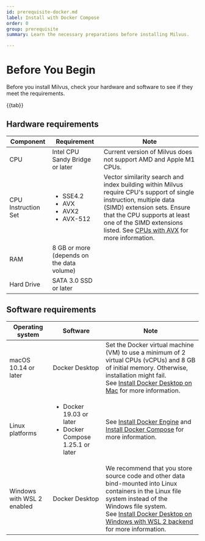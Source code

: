 ```yaml
---
id: prerequisite-docker.md
label: Install with Docker Compose
order: 0
group: prerequisite
summary: Learn the necessary preparations before installing Milvus.

---
```


# Before You Begin

Before you install Milvus, check your hardware and software to see if they meet the requirements.

{{tab}}

## Hardware requirements

| Component           | Requirement                                                  | Note                                                         |
| ------------------- | ------------------------------------------------------------ | ------------------------------------------------------------ |
| CPU                 | Intel CPU Sandy Bridge or later                              | Current version of Milvus does not support AMD and Apple M1 CPUs. |
| CPU Instruction Set | <ul><li>SSE4.2</li><li>AVX</li><li>AVX2</li><li>AVX-512</li></ul> | Vector similarity search and index building within Milvus require CPU's support of single instruction, multiple data (SIMD) extension sets. Ensure that the CPU supports at least one of the SIMD extensions listed. See [CPUs with AVX](https://en.wikipedia.org/wiki/Advanced_Vector_Extensions#CPUs_with_AVX) for more information. |
| RAM                 | 8 GB or more (depends on the data volume)                    |                                                              |
| Hard Drive          | SATA 3.0 SSD or later                                        |                                                              |

## Software requirements

| Operating system           | Software                                                     | Note                                                         |
| -------------------------- | ------------------------------------------------------------ | ------------------------------------------------------------ |
| macOS 10.14 or later       | Docker Desktop                                               | Set the Docker virtual machine (VM) to use a minimum of 2 virtual CPUs (vCPUs) and 8 GB of initial memory. Otherwise, installation might fail. <br/>See [Install Docker Desktop on Mac](https://docs.docker.com/desktop/mac/install/) for more information. |
| Linux platforms            | <ul><li>Docker 19.03 or later</li><li>Docker Compose 1.25.1 or later</li></ul> | See [Install Docker Engine](https://docs.docker.com/engine/install/) and [Install Docker Compose](https://docs.docker.com/compose/install/) for more information. |
| Windows with WSL 2 enabled | Docker Desktop                                               | We recommend that you store source code and other data bind-mounted into Linux containers in the Linux file system instead of the Windows file system.<br/>See [Install Docker Desktop on Windows with WSL 2 backend](https://docs.docker.com/desktop/windows/install/#wsl-2-backend) for more information. |

